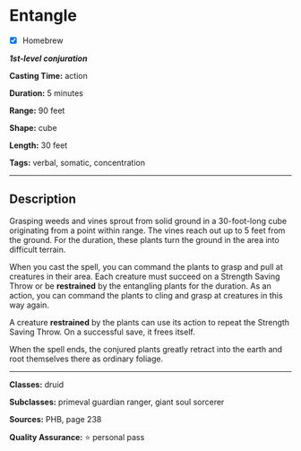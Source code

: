# Entangle

- [x] Homebrew

***1st-level conjuration***

**Casting Time:** action

**Duration:** 5 minutes

**Range:** 90 feet

**Shape:** cube

**Length:** 30 feet

**Tags:** verbal, somatic, concentration

---

## Description
Grasping weeds and vines sprout from solid ground in a 30-foot-long cube originating from a point within range.
The vines reach out up to 5 feet from the ground.
For the duration, these plants turn the ground in the area into difficult terrain.

When you cast the spell, you can command the plants to grasp and pull at creatures in their area.
Each creature must succeed on a Strength Saving Throw or be **restrained** by the entangling plants for the duration.
As an action, you can command the plants to cling and grasp at creatures in this way again.

A creature **restrained** by the plants can use its action to repeat the Strength Saving Throw.
On a successful save, it frees itself.

When the spell ends, the conjured plants greatly retract into the earth and root themselves there as ordinary foliage.

---

**Classes:** druid

**Subclasses:** primeval guardian ranger, giant soul sorcerer

**Sources:** PHB, page 238

**Quality Assurance:** :star: personal pass
